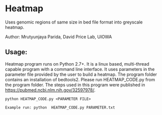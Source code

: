 # Heatmap
Uses genomic regions of same size in bed file format into greyscale heatmap.

Author: Mrutyunjaya Parida, David Price Lab, UIOWA

## Usage:
Heatmap program runs on Python 2.7+. It is a linux based, multi-thread capable program with a command line interface. It uses parameters in the parameter file provided by the user to build a heatmap. The program folder contains an installation of bedtools2. Please run HEATMAP_CODE.py from the program folder. The steps used in this program were published in https://pubmed.ncbi.nlm.nih.gov/32597978/.

```
python HEATMAP_CODE.py <PARAMETER FILE> 
                 
Example run: python  HEATMAP_CODE.py PARAMETER.txt                 
```

